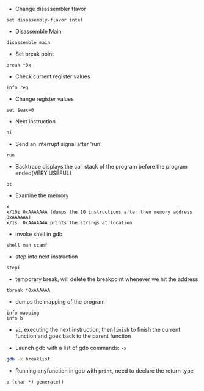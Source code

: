 * Change disassembler flavor
```
set disassembly-flavor intel
```

* Disassemble Main
```
disassemble main
```

* Set break point
```
break *0x
```

* Check current register values
```
info reg
```

* Change register values
```
set $eax=0
```

* Next instruction
```
ni
```

* Send an interrupt signal after 'run'
```
run
```

* Backtrace displays the call stack of the program before the program ended(VERY USEFUL)
```
bt
```

* Examine the memory
```
x
x/10i 0xAAAAAAA (dumps the 10 instructions after then memory address 0xAAAAAA)
x/1s  0xAAAAAAA prints the strings at location
```

* invoke shell in gdb
```
shell man scanf
```

* step into next instruction
```
stepi 
```

* temporary break, will delete the breakpoint whenever we hit the address
```
tbreak *0xAAAAAA
```

* dumps the mapping of the program
```
info mapping
info b
```

* `si`, executing the next instruction, then`finish` to finish the current function and goes back to the parent function

* Launch gdb with a list of gdb commands: `-x`
```bash
gdb -x breaklist
```

* Running anyfunction in gdb with `print`, need to declare the return type
```
p (char *) generate()
```
